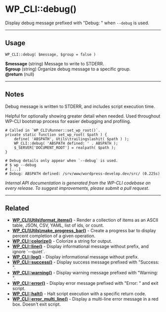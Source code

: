 # WP_CLI::debug()

Display debug message prefixed with &quot;Debug: &quot; when `--debug` is used.

***

## Usage

    WP_CLI::debug( $message, $group = false )

<div>
<strong>$message</strong> (string) Message to write to STDERR.<br />
<strong>$group</strong> (string) Organize debug message to a specific group.<br />
<strong>@return</strong> (null) <br />
</div>


***

## Notes

Debug message is written to STDERR, and includes script execution time.

Helpful for optionally showing greater detail when needed. Used throughout
WP-CLI bootstrap process for easier debugging and profiling.


    # Called in `WP_CLI\Runner::set_wp_root()`.
    private static function set_wp_root( $path ) {
        define( 'ABSPATH', Utils\trailingslashit( $path ) );
        WP_CLI::debug( 'ABSPATH defined: ' . ABSPATH );
        $_SERVER['DOCUMENT_ROOT'] = realpath( $path );
    }
    
    # Debug details only appear when `--debug` is used.
    # $ wp --debug
    # [...]
    # Debug: ABSPATH defined: /srv/www/wordpress-develop.dev/src/ (0.225s)
    


*Internal API documentation is generated from the WP-CLI codebase on every release. To suggest improvements, please submit a pull request.*


***

## Related

<ul>



<li><strong><a href="https://make.wordpress.org/cli/handbook/internal-api/wp-cli-utils-format-items/">WP_CLI\Utils\format_items()</a></strong> - Render a collection of items as an ASCII table, JSON, CSV, YAML, list of ids, or count.</li>


<li><strong><a href="https://make.wordpress.org/cli/handbook/internal-api/wp-cli-utils-make-progress-bar/">WP_CLI\Utils\make_progress_bar()</a></strong> - Create a progress bar to display percent completion of a given operation.</li>


<li><strong><a href="https://make.wordpress.org/cli/handbook/internal-api/wp-cli-colorize/">WP_CLI::colorize()</a></strong> - Colorize a string for output.</li>


<li><strong><a href="https://make.wordpress.org/cli/handbook/internal-api/wp-cli-line/">WP_CLI::line()</a></strong> - Display informational message without prefix, and ignore `--quiet`.</li>


<li><strong><a href="https://make.wordpress.org/cli/handbook/internal-api/wp-cli-log/">WP_CLI::log()</a></strong> - Display informational message without prefix.</li>


<li><strong><a href="https://make.wordpress.org/cli/handbook/internal-api/wp-cli-success/">WP_CLI::success()</a></strong> - Display success message prefixed with &quot;Success: &quot;.</li>


<li><strong><a href="https://make.wordpress.org/cli/handbook/internal-api/wp-cli-warning/">WP_CLI::warning()</a></strong> - Display warning message prefixed with &quot;Warning: &quot;.</li>


<li><strong><a href="https://make.wordpress.org/cli/handbook/internal-api/wp-cli-error/">WP_CLI::error()</a></strong> - Display error message prefixed with &quot;Error: &quot; and exit script.</li>


<li><strong><a href="https://make.wordpress.org/cli/handbook/internal-api/wp-cli-halt/">WP_CLI::halt()</a></strong> - Halt script execution with a specific return code.</li>


<li><strong><a href="https://make.wordpress.org/cli/handbook/internal-api/wp-cli-error-multi-line/">WP_CLI::error_multi_line()</a></strong> - Display a multi-line error message in a red box. Doesn't exit script.</li>



</ul>


